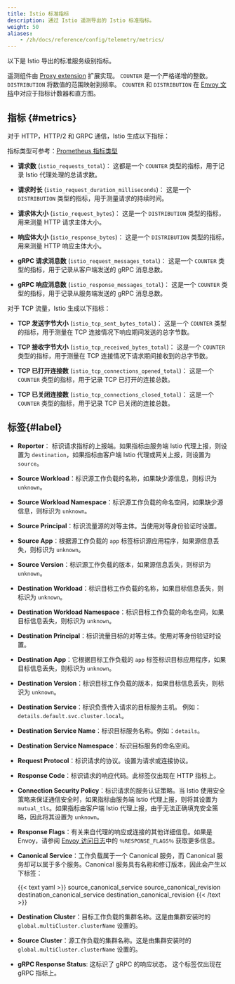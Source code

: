 ```yaml
---
title: Istio 标准指标
description: 通过 Istio 遥测导出的 Istio 标准指标。
weight: 50
aliases:
    - /zh/docs/reference/config/telemetry/metrics/
---
```


以下是 Istio 导出的标准服务级别指标。

遥测组件由 [Proxy extension](https://github.com/istio/proxy/tree/master/source/extensions/filters/http/istio_stats) 扩展实现。
`COUNTER` 是一个严格递增的整数。
`DISTRIBUTION` 将数值的范围映射到频率。
`COUNTER` 和 `DISTRIBUTION` 在 [Envoy 文档](https://github.com/envoyproxy/envoy/blob/main/source/docs/stats.md)中对应于指标计数器和直方图。

## 指标 {#metrics}

对于 HTTP，HTTP/2 和 GRPC 通信，Istio 生成以下指标：

指标类型可参考：[Prometheus 指标类型](https://prometheus.io/docs/concepts/metric_types/)

*   **请求数** (`istio_requests_total`)： 这都是一个 `COUNTER` 类型的指标，用于记录 Istio 代理处理的总请求数。

*   **请求时长** (`istio_request_duration_milliseconds`)： 这是一个 `DISTRIBUTION` 类型的指标，用于测量请求的持续时间。

*   **请求体大小** (`istio_request_bytes`)： 这是一个 `DISTRIBUTION` 类型的指标，用来测量 HTTP 请求主体大小。

*   **响应体大小** (`istio_response_bytes`)： 这是一个 `DISTRIBUTION` 类型的指标，用来测量 HTTP 响应主体大小。

*   **gRPC 请求消息数** (`istio_request_messages_total`)： 这是一个 `COUNTER` 类型的指标，用于记录从客户端发送的 gRPC 消息总数。

*   **gRPC 响应消息数** (`istio_response_messages_total`)： 这是一个 `COUNTER` 类型的指标，用于记录从服务端发送的 gRPC 消息总数。

对于 TCP 流量，Istio 生成以下指标：

*   **TCP 发送字节大小** (`istio_tcp_sent_bytes_total`)： 这是一个 `COUNTER` 类型的指标，用于测量在 TCP 连接情况下响应期间发送的总字节数。

*   **TCP 接收字节大小** (`istio_tcp_received_bytes_total`)： 这是一个 `COUNTER` 类型的指标，用于测量在 TCP 连接情况下请求期间接收到的总字节数。

*   **TCP 已打开连接数** (`istio_tcp_connections_opened_total`)： 这是一个 `COUNTER` 类型的指标，用于记录 TCP 已打开的连接总数。

*   **TCP 已关闭连接数** (`istio_tcp_connections_closed_total`)： 这是一个 `COUNTER` 类型的指标，用于记录 TCP 已关闭的连接总数。

## 标签{#label}

*   **Reporter**： 标识请求指标的上报端。如果指标由服务端 Istio 代理上报，则设置为 `destination`，如果指标由客户端 Istio 代理或网关上报，则设置为 `source`。

*   **Source Workload**：标识源工作负载的名称，如果缺少源信息，则标识为 `unknown`。

*   **Source Workload Namespace**：标识源工作负载的命名空间，如果缺少源信息，则标识为 `unknown`。

*   **Source Principal**：标识流量源的对等主体。当使用对等身份验证时设置。

*   **Source App**：根据源工作负载的 `app` 标签标识源应用程序，如果源信息丢失，则标识为 `unknown`。

*   **Source Version**：标识源工作负载的版本，如果源信息丢失，则标识为 `unknown`。

*   **Destination Workload**：标识目标工作负载的名称，如果目标信息丢失，则标识为 `unknown`。

*   **Destination Workload Namespace**：标识目标工作负载的命名空间，如果目标信息丢失，则标识为 `unknown`。

*   **Destination Principal**：标识流量目标的对等主体。使用对等身份验证时设置。

*   **Destination App**：它根据目标工作负载的 `app` 标签标识目标应用程序，如果目标信息丢失，则标识为 `unknown`。

*   **Destination Version**：标识目标工作负载的版本，如果目标信息丢失，则标识为 `unknown`。

*   **Destination Service**：标识负责传入请求的目标服务主机。 例如：`details.default.svc.cluster.local`。

*   **Destination Service Name**：标识目标服务名称。例如：`details`。

*   **Destination Service Namespace**：标识目标服务的命名空间。

*   **Request Protocol**：标识请求的协议。设置为请求或连接协议。

*   **Response Code**：标识请求的响应代码。此标签仅出现在 HTTP 指标上。

*   **Connection Security Policy**：标识请求的服务认证策略。当 Istio 使用安全策略来保证通信安全时，如果指标由服务端 Istio 代理上报，则将其设置为 `mutual_tls`。如果指标由客户端 Istio 代理上报，由于无法正确填充安全策略，因此将其设置为 `unknown`。

*   **Response Flags**：有关来自代理的响应或连接的其他详细信息。如果是 Envoy，请参阅 [Envoy 访问日志](https://www.envoyproxy.io/docs/envoy/latest/configuration/observability/access_log/usage#config-access-log-format-response-flags)中的 `％RESPONSE_FLAGS％` 获取更多信息。

*   **Canonical Service**：工作负载属于一个 Canonical 服务，而 Canonical 服务却可以属于多个服务。Canonical 服务具有名称和修订版本，因此会产生以下标签：

    {{< text yaml >}}
    source_canonical_service
    source_canonical_revision
    destination_canonical_service
    destination_canonical_revision
    {{< /text >}}

*   **Destination Cluster**：目标工作负载的集群名称。这是由集群安装时的 `global.multiCluster.clusterName` 设置的。

*   **Source Cluster**：源工作负载的集群名称。这是由集群安装时的 `global.multiCluster.clusterName` 设置的。

*   **gRPC Response Status**: 这标识了 gRPC 的响应状态。 这个标签仅出现在 gRPC 指标上。
